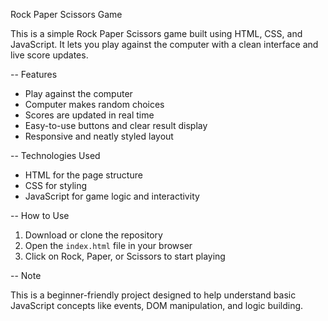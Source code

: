 
Rock Paper Scissors Game

This is a simple Rock Paper Scissors game built using HTML, CSS, and JavaScript. It lets you play against the computer with a clean interface and live score updates.

-- Features

* Play against the computer
* Computer makes random choices
* Scores are updated in real time
* Easy-to-use buttons and clear result display
* Responsive and neatly styled layout

-- Technologies Used

* HTML for the page structure
* CSS for styling
* JavaScript for game logic and interactivity

-- How to Use

1. Download or clone the repository
2. Open the `index.html` file in your browser
3. Click on Rock, Paper, or Scissors to start playing

-- Note

This is a beginner-friendly project designed to help understand basic JavaScript concepts like events, DOM manipulation, and logic building.
